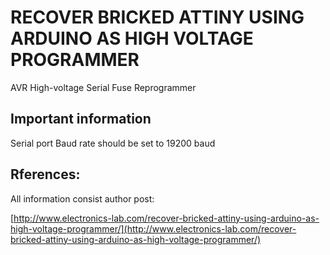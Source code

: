 # RECOVER BRICKED ATTINY USING ARDUINO AS HIGH VOLTAGE PROGRAMMER

AVR High-voltage Serial Fuse Reprogrammer 

## Important information

Serial port Baud rate should be set to 19200 baud

## Rferences:

All information consist author post:

[http://www.electronics-lab.com/recover-bricked-attiny-using-arduino-as-high-voltage-programmer/](http://www.electronics-lab.com/recover-bricked-attiny-using-arduino-as-high-voltage-programmer/)
